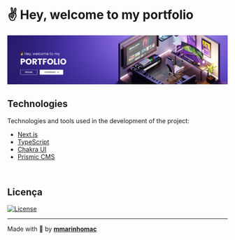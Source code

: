 # ✌ Hey, welcome to my portfolio
![Preview](public/preview.png)
<br>

## Technologies

Technologies and tools used in the development of the project:

- [Next.js](https://nextjs.org/)
- [TypeScript](https://www.typescriptlang.org/)
- [Chakra UI](https://chakra-ui.com/)
- [Prismic CMS](https://prismic.io/)
<br>

## Licença
<a href="https://opensource.org/licenses/MIT">
    <img alt="License" src="https://img.shields.io/badge/license-MIT-ff512f?style=flat-square">
</a>
<br>

---
Made with 💖 by [**mmarinhomac**](https://github.com/mmarinhomac)